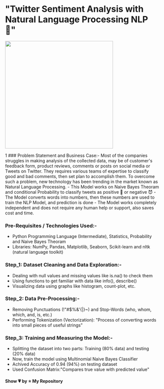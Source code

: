 # "Twitter Sentiment Analysis with Natural Language Processing NLP 🤖"
<p align="left"> <img src="https://i.ytimg.com/vi/pgZcP852dMg/maxresdefault.jpg" height="350px" /> </p>
1
### Problem Statement and Business Case:-
Most of the companies struggles in making analysis of the collected data, may be of customer's feedback form, product reviews, comments or posts on social media or Tweets on Twitter. They requires various teams of expertise to classify good and bad comments, then set plan to accomplish them. To overcome such a problem, new technology has been trending  in the market known as Natural Language Processing.
- This Model works on Naive Bayes Theoram and conditional Probability to classify tweets as positive 🙂 or negative 😈 
- The Model converts words into numbers, then these numbers are used to train the NLP Model, and prediction is done
- The Model works completely independent and does not require any human help or support, also saves cost and time.

### Pre-Requisites / Technologies Used:-
- Python Programming Language (Intermediate), Statistics, Probability and Naive Bayes Theoram 
- Libraries: NumPy, Pandas, Matplotlib, Seaborn, Scikit-learn and nltk (natural language toolkit)

### Step_1: Dataset Cleaning and Data Exploration:-
- Dealing with null values and missing values like is.na() to check them
- Using functions to get familiar with data like info(), describe()
- Visualizing data using graphs like histogram, count-plot, etc.

### Step_2: Data Pre-Processing:-
- Removing Punctuations (!"#$%&\'{|}~) and Stop-Words (who, whom, which, and, is, etc.)
- Performing Tokenization (Vectorization): "Process of converting words into small pieces of useful strings"

### Step_3: Training and Measuring the Model:-
- Splitting the dataset into two parts: Training (80% data) and testing (20% data)
- Now, train the model using Multinomial Naive Bayes Classifier
- Achived Accuracy of 0.94 (94%) on testing dataset 
- Used Confusion Matrix:"Compares true value with predicted value"


#### **Show 💗 by ⭐ My Repository**

